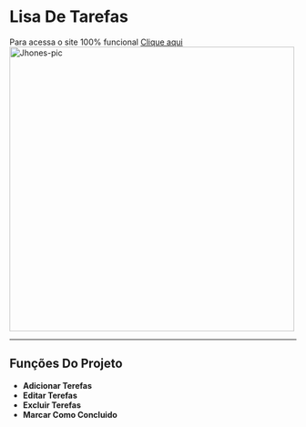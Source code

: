 # Lisa De Tarefas

Para acessa o site 100% funcional [Clique aqui](http://listtasksnow.ga/)
<img align="center" alt="Jhones-pic" height="500" src="https://i.imgur.com/qZbxTS8.gif">

---

## Funções Do Projeto
- **Adicionar Terefas**
- **Editar Terefas**
- **Excluir Terefas**
- **Marcar Como Concluido**

